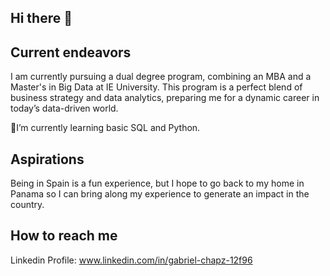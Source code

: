 ## Hi there 👋



<!--
**Gechz/Gechz** is a ✨ _special_ ✨ repository because its `README.md` (this file) appears on your GitHub profile.

Here are some ideas to get you started:
-->

## Current endeavors
I am currently pursuing a dual degree program, combining an MBA and a Master's in Big Data at IE University. This program is a perfect blend of business strategy and data analytics, preparing me for a dynamic career in today’s data-driven world.

🏫I’m currently learning basic SQL and Python.

## Aspirations
Being in Spain is a fun experience, but I hope to go back to my home in Panama so I can bring along my experience to generate an impact in the country.

## How to reach me
Linkedin Profile: www.linkedin.com/in/gabriel-chapz-12f96
